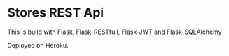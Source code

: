 # Stores REST Api

This is build with Flask, Flask-RESTfull, Flask-JWT and Flask-SQLAlchemy

Deployed on Heroku.